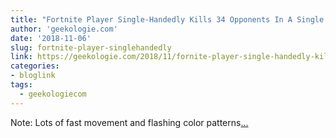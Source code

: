 ```yaml
---
title: "Fortnite Player Single-Handedly Kills 34 Opponents In A Single Match, Sets World Record"
author: 'geekologie.com'
date: '2018-11-06'
slug: fortnite-player-singlehandedly
link: https://geekologie.com/2018/11/fornite-player-single-handedly-kills-34.php
categories:
- bloglink
tags:
  - geekologiecom
---
```


Note: Lots of fast movement and flashing color patterns[... <i class="fas fa-external-link-alt"></i>](https://geekologie.com/2018/11/fornite-player-single-handedly-kills-34.php)

